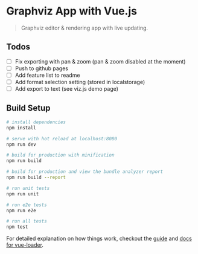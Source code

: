 # Graphviz App with Vue.js

> Graphviz editor & rendering app with live updating.

## Todos

- [ ] Fix exporting with pan & zoom (pan & zoom disabled at the moment)
- [ ] Push to github pages
- [ ] Add feature list to readme
- [ ] Add format selection setting (stored in localstorage)
- [ ] Add export to text (see viz.js demo page)

## Build Setup

``` bash
# install dependencies
npm install

# serve with hot reload at localhost:8080
npm run dev

# build for production with minification
npm run build

# build for production and view the bundle analyzer report
npm run build --report

# run unit tests
npm run unit

# run e2e tests
npm run e2e

# run all tests
npm test
```

For detailed explanation on how things work, checkout the [guide](http://vuejs-templates.github.io/webpack/) and [docs for vue-loader](http://vuejs.github.io/vue-loader).
